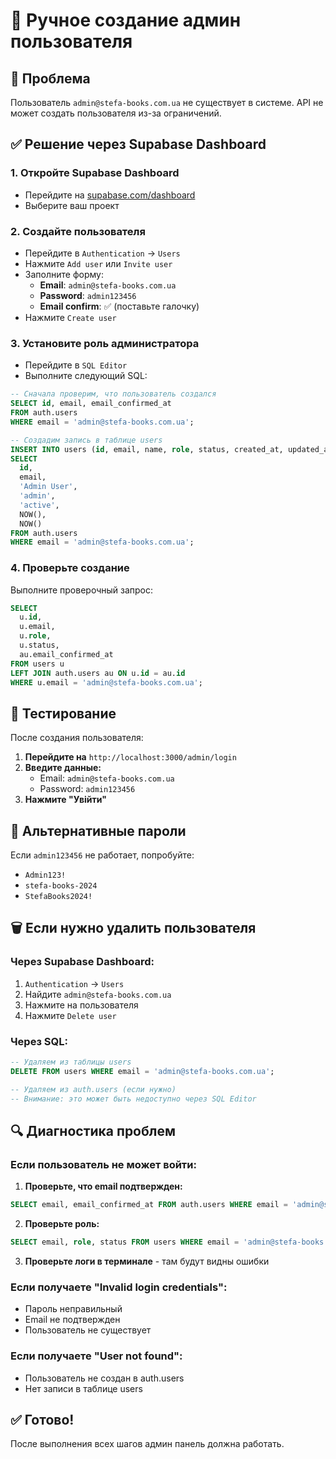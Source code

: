 # 👤 Ручное создание админ пользователя

## 🚨 Проблема
Пользователь `admin@stefa-books.com.ua` не существует в системе. API не может создать пользователя из-за ограничений.

## ✅ Решение через Supabase Dashboard

### 1. Откройте Supabase Dashboard
- Перейдите на [supabase.com/dashboard](https://supabase.com/dashboard)
- Выберите ваш проект

### 2. Создайте пользователя
- Перейдите в `Authentication` → `Users`
- Нажмите `Add user` или `Invite user`
- Заполните форму:
  - **Email**: `admin@stefa-books.com.ua`
  - **Password**: `admin123456`
  - **Email confirm**: ✅ (поставьте галочку)
- Нажмите `Create user`

### 3. Установите роль администратора
- Перейдите в `SQL Editor`
- Выполните следующий SQL:

```sql
-- Сначала проверим, что пользователь создался
SELECT id, email, email_confirmed_at 
FROM auth.users 
WHERE email = 'admin@stefa-books.com.ua';

-- Создадим запись в таблице users
INSERT INTO users (id, email, name, role, status, created_at, updated_at)
SELECT 
  id, 
  email, 
  'Admin User', 
  'admin', 
  'active', 
  NOW(), 
  NOW()
FROM auth.users 
WHERE email = 'admin@stefa-books.com.ua';
```

### 4. Проверьте создание
Выполните проверочный запрос:

```sql
SELECT 
  u.id,
  u.email,
  u.role,
  u.status,
  au.email_confirmed_at
FROM users u
LEFT JOIN auth.users au ON u.id = au.id
WHERE u.email = 'admin@stefa-books.com.ua';
```

## 🧪 Тестирование

После создания пользователя:

1. **Перейдите на** `http://localhost:3000/admin/login`
2. **Введите данные:**
   - Email: `admin@stefa-books.com.ua`
   - Password: `admin123456`
3. **Нажмите "Увійти"**

## 🔧 Альтернативные пароли

Если `admin123456` не работает, попробуйте:
- `Admin123!`
- `stefa-books-2024`
- `StefaBooks2024!`

## 🗑️ Если нужно удалить пользователя

### Через Supabase Dashboard:
1. `Authentication` → `Users`
2. Найдите `admin@stefa-books.com.ua`
3. Нажмите на пользователя
4. Нажмите `Delete user`

### Через SQL:
```sql
-- Удаляем из таблицы users
DELETE FROM users WHERE email = 'admin@stefa-books.com.ua';

-- Удаляем из auth.users (если нужно)
-- Внимание: это может быть недоступно через SQL Editor
```

## 🔍 Диагностика проблем

### Если пользователь не может войти:

1. **Проверьте, что email подтвержден:**
```sql
SELECT email, email_confirmed_at FROM auth.users WHERE email = 'admin@stefa-books.com.ua';
```

2. **Проверьте роль:**
```sql
SELECT email, role, status FROM users WHERE email = 'admin@stefa-books.com.ua';
```

3. **Проверьте логи в терминале** - там будут видны ошибки

### Если получаете "Invalid login credentials":
- Пароль неправильный
- Email не подтвержден
- Пользователь не существует

### Если получаете "User not found":
- Пользователь не создан в auth.users
- Нет записи в таблице users

## ✅ Готово!

После выполнения всех шагов админ панель должна работать.